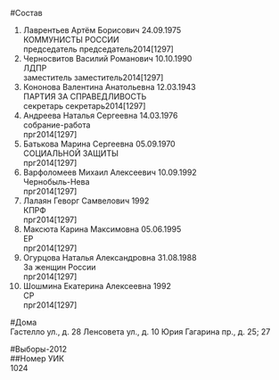 #Состав  
1. Лаврентьев Артём Борисович 24.09.1975  
    КОММУНИСТЫ РОССИИ  
    председатель председатель2014[1297]  
2. Черносвитов Василий Романович 10.10.1990  
    ЛДПР  
    заместитель заместитель2014[1297]  
3. Кононова Валентина Анатольевна 12.03.1943  
    ПАРТИЯ ЗА СПРАВЕДЛИВОСТЬ  
    секретарь секретарь2014[1297]  
4. Андреева Наталья Сергеевна 14.03.1976  
    собрание-работа  
    прг2014[1297]  
5. Батькова Марина Сергеевна 05.09.1970  
    СОЦИАЛЬНОЙ ЗАЩИТЫ  
    прг2014[1297]  
6. Варфоломеев Михаил Алексеевич 10.09.1992  
    Чернобыль-Нева  
    прг2014[1297]  
7. Лалаян Геворг Самвелович 1992  
    КПРФ  
    прг2014[1297]  
8. Максюта Карина Максимовна 05.06.1995  
    ЕР  
    прг2014[1297]  
9. Огурцова Наталья Александровна 31.08.1988  
    За женщин России  
    прг2014[1297]  
10. Шошмина Екатерина Алексеевна 1992  
    СР  
    прг2014[1297]  
  
#Дома  
Гастелло ул., д. 28 Ленсовета ул., д. 10 Юрия Гагарина пр., д. 25; 27  
  
#Выборы-2012  
##Номер УИК  
1024  
